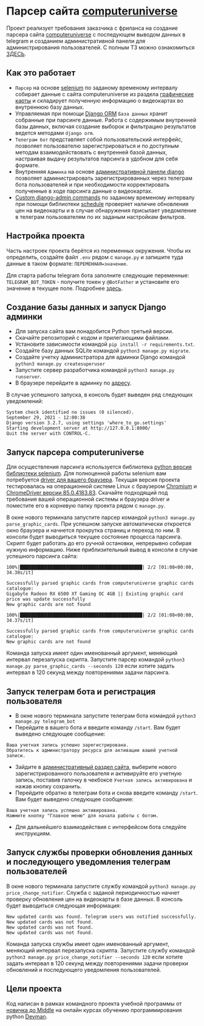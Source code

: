 # Парсер сайта [computeruniverse](https://www.computeruniverse.net/)

Проект реализует требования заказчика с фриланса на создание парсера сайта [computeruniverse](https://www.computeruniverse.net/) с последующем выводом данных в telegram и созданием административной панели для администрирования пользователей. С полным ТЗ можно ознакомиться [ЗДЕСЬ](https://freelance.habr.com/tasks/415425).

## Как это работает

* `Парсер` на основе [selenium](https://www.selenium.dev/selenium/docs/api/py/) по заданому временому интервалу собирает данные с сайта computeruniverse из раздела [графические карты](https://www.computeruniverse.net/en/c/hardware-components/pci-express-graphics-cards) и складирует полученную информацию о видеокартах во внутреннюю базу данных.
* Управляемая при помощи [Django ORM](https://docs.djangoproject.com/en/4.0/topics/db/models/) `База данных` хранит собранные при парсинге данные. Работа с содержимым внутренней базы данных, включая создание выборок и фильтрацию результатов ведется методами `django orm`.
* `Телеграм бот` представляет собой пользовательский интерфейс, позволяет пользователю зарегистрироваться и по доступным методам взаимодействовать с внутренней базой данных, настраивая выдачу результатов парсинга в удобном для себя формате.
* Внутренняя `Админка` на основе [административной панели django](https://docs.djangoproject.com/en/4.0/ref/contrib/admin/) позволяет администрировать зарегистрированных через телеграм бота пользователей и при необходимости корректировать полученные в ходе парсинга данные о видеокартах.
* [Custom django-admin commands](https://docs.djangoproject.com/en/4.0/howto/custom-management-commands/) по заданому временому интервалу  при помощи библиотеки [schedule](https://schedule.readthedocs.io/en/stable/) проверяет наличие обновления цен на видеокарты и в случае обнаружения присылает уведомление в телеграм пользователям по их заданым настройкам фильтров.

## Настройка проекта
Часть настроек проекта берётся из переменных окружения. Чтобы их определить, создайте файл `.env` рядом с `manage.py` и запишите туда данные в таком формате: `ПЕРЕМЕННАЯ=значение`.

Для старта работы telegram бота заполните следующие переменные:
`TELEGRAM_BOT_TOKEN` - получите токен у `@BotFather` и установите его значение в текущее поле. Подробнее [здесь](https://core.telegram.org/bots).

## Создание базы данных и запуск Django админки

- Для запуска сайта вам понадобится Python третьей версии.
- Скачайте репозиторий с кодом и прилегающими файлами.
- Установите зависимости командой `pip install -r requirements.txt`.
- Создайте базу данных SQLite командой `python3 manage.py migrate`.
- Создайте учетку администратора для админки Django командой `python3 manage.py createsuperuser`
- Запустите сервер разработчика командой `python3 manage.py runserver`.
- В браузере перейдите в админку по [адресу](http://127.0.0.1:8000/admin).

В случае успешного запуска, в консоль будет выведен ряд следующих уведомлений:
```
System check identified no issues (0 silenced).
September 29, 2021 - 12:00:38
Django version 3.2.7, using settings 'where_to_go.settings'
Starting development server at http://127.0.0.1:8000/
Quit the server with CONTROL-C.

```

## Запуск парсера computeruniverse

Для осуществления парсинга используется библиотека [python версия библиотеки selenium](https://www.selenium.dev/selenium/docs/api/py/). Для полноценной работы selenium вам потребуется [driver для вашего браузера](https://www.selenium.dev/selenium/docs/api/py/#drivers). Текущая версия проекта тестировалась на операционной системе Linux с браузером [Chromium](https://www.chromium.org/getting-involved/download-chromium/) и [ChromeDriver версии 85.0.4183.83](https://chromedriver.storage.googleapis.com/index.html?path=85.0.4183.83/). Скачайте подходящий под требования вашей операционной системы и браузера driver и поместите его в корневую папку проекта рядом с `manage.py`.


В окне нового терминала запустите парсер командой `python3 manage.py parse_graphic_cards`. При успешном запуске автоматически откроется окно браузера и начнется прокрутка страниц и переход по ним. В консоли будет выводиться текущее состояние процесса парсинга. Скрипт будет работать до его ручной остановки, непрерывно собирая нужную информацию. Ниже приблизительный вывод в консоли в случае успешного парсинга сайта:
```
100%|█████████████████████████████████████████████| 2/2 [01:08<00:00, 34.38s/it]

Successfully parsed graphic cards from computeruniverse graphic cards catalogue:
Gigabyte Radeon RX 6500 XT Gaming OC 4GB || Existing graphic card price was update successfully
New graphic cards are not found

100%|█████████████████████████████████████████████| 2/2 [01:08<00:00, 34.37s/it]

Successfully parsed graphic cards from computeruniverse graphic cards catalogue:
New graphic cards are not found
```
Команда запуска имеет один именованный аргумент, меняющий интервал перезапуска скрипта. Запустите парсер командой `python3 manage.py parse_graphic_cards --seconds 120` если хотите задать интервал в 120 секунд между повторениями задачи парсинга.

## Запуск телеграм бота и регистрация пользователя

- В окне нового терминала запустите телеграм бота командой `python3 manage.py telegram_bot`
- Перейдите в вашего бота и введите команду `/start`. Вам будет выведено следующее сообщение:
```
Ваша учетная запись успешно зарегистрирована.
Обратитесь к администратору ресурса для активации вашей учетной записи.
```
- Зайдите в [административный раздел сайта](http://127.0.0.1:8000/admin/storage/telegramuser/), выберите нового зарегистрированного пользователя и активируйте его учетную запись, поставив галочку в чекбоксе `Учетная запись активирована` и нажав кнопку сохранить.
- Перейдите обратно в телеграм бота и снова введите команду `/start`. Вам будет выведено следующее сообщение:
```
Ваша учетная запись успешно активирована.
Нажмите кнопку "Главное меню" для начала работы с ботом.
```
- Для дальнейшего взаимодействия с интерфейсом бота следуйте инструкциям.

## Запуск службы проверки обновления данных и последующего уведомления телеграм пользователей

В окне нового терминала запустите службу командой `python3 manage.py price_change_notifier`. Служба с заданой периодичностью начнет проверку обновления цен на видеокарты в базе данных. В консоль будет выводиться следующая информация:
```
New updated cards was found. Telegram users was notified successfully.
New updated cards was not found.
New updated cards was not found.
New updated cards was not found.
```
Команда запуска службы имеет один именованный аргумент, меняющий интервал перезапуска скрипта. Запустите службу командой `python3 manage.py price_change_notifier --seconds 120` если хотите задать интервал в 120 секунд между повторениями задачи проверки обновлений и последующего уведомления пользователей.

## Цели проекта

Код написан в рамках командного проекта учебной программы от [новичка до Middle](https://dvmn.org/t/middle-python-dev-before-you-finish-the-course/) на онлайн курсах обучению программирования python [Devman](https://dvmn.org/).
